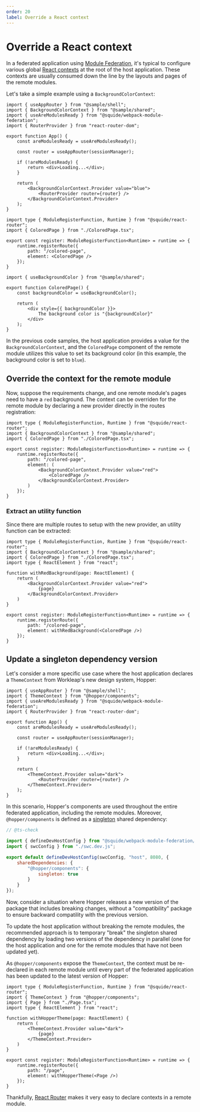 ```yaml
---
order: 20
label: Override a React context
---
```


# Override a React context

In a federated application using [Module Federation](https://webpack.js.org/concepts/module-federation/), it's typical to configure various global [React contexts](https://legacy.reactjs.org/docs/context.html) at the root of the host application. These contexts are usually consumed down the line by the layouts and pages of the remote modules.

Let's take a simple example using a `BackgroundColorContext`:

```tsx !#15-19 host/src/App.tsx
import { useAppRouter } from "@sample/shell";
import { BackgroundColorContext } from "@sample/shared";
import { useAreModulesReady } from "@squide/webpack-module-federation";
import { RouterProvider } from "react-router-dom";

export function App() {
    const areModulesReady = useAreModulesReady();

    const router = useAppRouter(sessionManager);

    if (!areModulesReady) {
        return <div>Loading...</div>;
    }

    return (
        <BackgroundColorContext.Provider value="blue">
            <RouterProvider router={router} />
        </BackgroundColorContext.Provider>
    );
}
```

```tsx !#7 remote-module/src/register.tsx
import type { ModuleRegisterFunction, Runtime } from "@squide/react-router";
import { ColoredPage } from "./ColoredPage.tsx";

export const register: ModuleRegisterFunction<Runtime> = runtime => {
    runtime.registerRoute({
        path: "/colored-page",
        element: <ColoredPage />
    });
}
```

```tsx !#4 remote-module/src/ColoredPage.tsx
import { useBackgroundColor } from "@sample/shared";

export function ColoredPage() {
    const backgroundColor = useBackgroundColor();

    return (
        <div style={{ backgroundColor }}>
            The background color is "{backgroundColor}"
        </div>
    );
}
```

In the previous code samples, the host application provides a value for the `BackgroundColorContext`, and the `ColoredPage` component of the remote module utilizes this value to set its background color (in this example, the background color is set to `blue`).

## Override the context for the remote module

Now, suppose the requirements change, and one remote module's pages need to have a `red` background. The context can be overriden for the remote module by declaring a new provider directly in the routes registration:

```tsx !#9-11 remote-module/src/register.tsx
import type { ModuleRegisterFunction, Runtime } from "@squide/react-router";
import { BackgroundColorContext } from "@sample/shared";
import { ColoredPage } from "./ColoredPage.tsx";

export const register: ModuleRegisterFunction<Runtime> = runtime => {
    runtime.registerRoute({
        path: "/colored-page",
        element: (
            <BackgroundColorContext.Provider value="red">
                <ColoredPage />
            </BackgroundColorContext.Provider>
        )
    });
}
```

### Extract an utility function

Since there are multiple routes to setup with the new provider, an utility function can be extracted:

```tsx !#6-12,17 remote-module/src/register.tsx
import type { ModuleRegisterFunction, Runtime } from "@squide/react-router";
import { BackgroundColorContext } from "@sample/shared";
import { ColoredPage } from "./ColoredPage.tsx";
import type { ReactElement } from "react";

function withRedBackground(page: ReactElement) {
    return (
        <BackgroundColorContext.Provider value="red">
            {page}
        </BackgroundColorContext.Provider>
    )
}

export const register: ModuleRegisterFunction<Runtime> = runtime => {
    runtime.registerRoute({
        path: "/colored-page",
        element: withRedBackground(<ColoredPage />)
    });
}
```

## Update a singleton dependency version

Let's consider a more specific use case where the host application declares a `ThemeContext` from Workleap's new design system, Hopper:

```tsx !#15-19 host/src/App.tsx
import { useAppRouter } from "@sample/shell";
import { ThemeContext } from "@hopper/components";
import { useAreModulesReady } from "@squide/webpack-module-federation";
import { RouterProvider } from "react-router-dom";

export function App() {
    const areModulesReady = useAreModulesReady();

    const router = useAppRouter(sessionManager);

    if (!areModulesReady) {
        return <div>Loading...</div>;
    }

    return (
        <ThemeContext.Provider value="dark">
            <RouterProvider router={router} />
        </ThemeContext.Provider>
    );
}
```

In this scenario, Hopper's components are used throughout the entire federated application, including the remote modules. Moreover, `@hopper/components` is defined as a [singleton](https://webpack.js.org/plugins/module-federation-plugin/#singleton) shared dependency:

```js !#8-10 host/webpack.dev.js
// @ts-check

import { defineDevHostConfig } from "@squide/webpack-module-federation/defineConfig.js";
import { swcConfig } from "./swc.dev.js";

export default defineDevHostConfig(swcConfig, "host", 8080, {
    sharedDependencies: {
        "@hopper/components": {
            singleton: true
        }
    }
});
```

Now, consider a situation where Hopper releases a new version of the package that includes breaking changes, without a "compatibility" package to ensure backward compatility with the previous version.

To update the host application without breaking the remote modules, the recommended approach is to temporary "break" the singleton shared dependency by loading two versions of the dependency in parallel (one for the host application and one for the remote modules that have not been updated yet).

As `@hopper/components` expose the `ThemeContext`, the context must be re-declared in each remote module until every part of the federated application has been updated to the latest version of Hopper:

```tsx !#6-12,17 remote-module/src/register.tsx
import type { ModuleRegisterFunction, Runtime } from "@squide/react-router";
import { ThemeContext } from "@hopper/components";
import { Page } from "./Page.tsx";
import type { ReactElement } from "react";

function withHopperTheme(page: ReactElement) {
    return (
        <ThemeContext.Provider value="dark">
            {page}
        </ThemeContext.Provider>
    )
}

export const register: ModuleRegisterFunction<Runtime> = runtime => {
    runtime.registerRoute({
        path: "/page",
        element: withHopperTheme(<Page />)
    });
}
```

Thankfully, [React Router](https://reactrouter.com/en/main) makes it very easy to declare contexts in a remote module.
